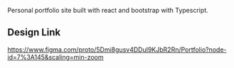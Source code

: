 Personal portfolio site built with react and bootstrap with Typescript.

## Design Link
https://www.figma.com/proto/5Dmi8gusv4DDuI9KJbR2Rn/Portfolio?node-id=7%3A145&scaling=min-zoom
